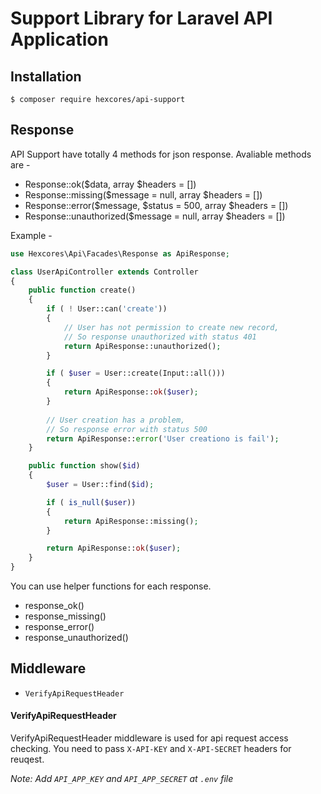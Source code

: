 # Support Library for Laravel API Application

## Installation

```
$ composer require hexcores/api-support
```

## Response

API Support have totally 4 methods for json response.
Avaliable methods are - 

- Response::ok($data, array $headers = [])
- Response::missing($message = null, array $headers = [])
- Response::error($message, $status = 500, array $headers = [])
- Response::unauthorized($message = null, array $headers = [])

Example -

```php
use Hexcores\Api\Facades\Response as ApiResponse;

class UserApiController extends Controller 
{
	public function create()
	{
		if ( ! User::can('create'))
		{
			// User has not permission to create new record,
			// So response unauthorized with status 401
			return ApiResponse::unauthorized();
		}

		if ( $user = User::create(Input::all()))
		{
			return ApiResponse::ok($user);
		}
		
		// User creation has a problem,
		// So response error with status 500
		return ApiResponse::error('User creationo is fail');
	}

	public function show($id)
	{
		$user = User::find($id);

		if ( is_null($user))
		{
			return ApiResponse::missing();
		}

		return ApiResponse::ok($user);
	}
}

```

You can use helper functions for each response.

- response_ok()
- response_missing()
- response_error()
- response_unauthorized()

## Middleware

- `VerifyApiRequestHeader`

#### VerifyApiRequestHeader

VerifyApiRequestHeader middleware is used for api request access checking. 
You need to pass `X-API-KEY` and `X-API-SECRET` headers for reuqest.

*Note: Add `API_APP_KEY` and `API_APP_SECRET` at `.env` file*